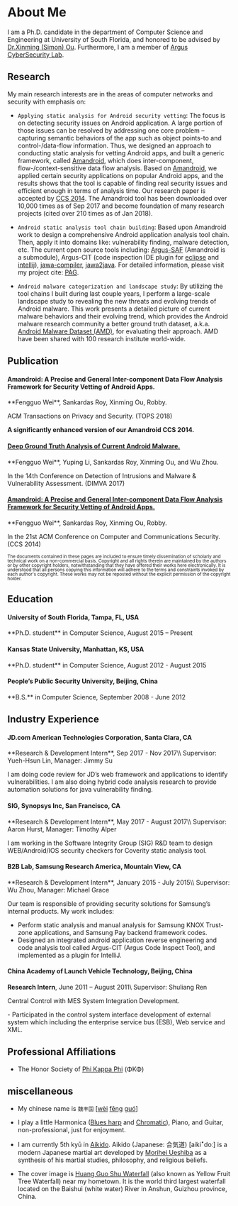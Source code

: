 <div class="container">
  <div class="row">
    <div class="col-lg-12 text-center">
      <div class="navy-line"></div>
      <h1><span>About Me</span></h1>
    </div>
  </div>
  <div id="primary" class="content-area full-width">
    <main id="main" class="site-main full-width" role="main">
        <div class="fl-builder-content fl-builder-content-4135 fl-builder-content-primary fl-builder-global-templates-locked" data-post-id="4135" markdown="1">

<div class="fl-row fl-row-full-width fl-row-bg-color fl-node-571945cc8ecfb about-section">
    <div class="wow animated fadeIn" markdown="1">

<p style="margin-bottom:5px" markdown="1">

I am a Ph.D. candidate in the department of Computer Science and Engineering at University of South Florida,
and honored to be advised by [Dr.Xinming (Simon) Ou](http://www.cse.usf.edu/~xou/).
Furthermore, I am a member of [Argus CyberSecurity Lab](http://www.arguslab.org/). 

</p>

</div></div>

<div class="fl-row fl-row-full-width fl-row-bg-color fl-node-571945cc8ecfb about-section">
    <div class="wow animated fadeIn" markdown="1">

## Research
    
My main research interests are in the areas of computer networks and security with emphasis on:

<div class="row">
    <div class="col-lg-12" markdown="1">

- `Applying static analysis for Android security vetting`: The focus is on detecting security issues on Android application. 
A large portion of those issues can be resolved by addressing one core problem – capturing semantic behaviors of the app 
such as object points-to and control-/data-flow information. 
Thus, we designed an approach to conducting static analysis for vetting Android apps, 
and built a generic framework, called [Amandroid](http://pag.arguslab.org/argus-saf),
which does inter-component, flow-/context-sensitive data flow analysis. 
Based on [Amandroid](http://pag.arguslab.org/argus-saf),
we applied certain security applications on popular Android apps, and the results shows that the tool 
is capable of finding real security issues and efficient enough in terms of analysis time. 
Our research paper is accepted by [CCS 2014](http://www.sigsac.org/ccs/CCS2014/).
The Amandroid tool has been downloaded over 10,000 times as of Sep 2017 and
become foundation of many research projects (cited over 210 times as of Jan
2018).

</div>
<div class="col-lg-12" markdown="1">

- `Android static analysis tool chain building`: Based upon Amandroid work to design a comprehensive Android application analysis tool chain.
Then, apply it into domains like: vulnerability finding, malware detection, etc.
The current open source tools including: [Argus-SAF](https://github.com/arguslab/Argus-SAF) (Amandroid is a submodule),
Argus-CIT (code inspection IDE plugin for [eclipse](https://github.com/fgwei/argus-cit) and 
[intellij](https://github.com/arguslab/argus-cit-intellij)), 
[jawa-compiler](https://github.com/arguslab/jawa-compiler), [jawa2java](https://github.com/arguslab/jawa2java).
For detailed information, please visit my project cite: [PAG](http://pag.arguslab.org/).
    
</div>
<div class="col-lg-12" markdown="1">
    
- `Android malware categorization and landscape study`: 
By utilizing the tool chains I built during last couple years, 
I perform a large-scale landscape study to revealing 
the new threats and evolving trends of Android malware. 
This work presents a detailed picture of current malware 
behaviors and their evolving trend, 
which provides the Android malware research community 
a better ground truth dataset, 
a.k.a. [Android Malware Dataset (AMD)](http://amd.arguslab.org/),
for evaluating their approach.
AMD have been shared with 100 research
institute world-wide.
    
</div></div>
</div></div>

<div class="fl-row fl-row-full-width fl-row-bg-color fl-node-571945cc8ecfb about-section">
    <div class="wow animated fadeIn" markdown="1">

## Publication

<div class="col-lg-12 bs-callout bs-callout-primary">
  <h4>Amandroid: A Precise and General Inter-component Data Flow Analysis Framework for Security Vetting of Android Apps.</h4>
  <p markdown="1">**Fengguo Wei**, Sankardas Roy, Xinming Ou, Robby. 
  
  ACM Transactions on Privacy and Security. (TOPS 2018) 
  
  **A significantly enhanced version of our Amandroid CCS 2014.**</p>
</div>

<div class="col-lg-12 bs-callout bs-callout-primary">
  <h4><a href="http://www.fengguow.com/resources/papers/AMD-DIMVA17.pdf">Deep Ground Truth Analysis of Current Android Malware.</a></h4>
  <p markdown="1">**Fengguo Wei**, Yuping Li, Sankardas Roy, Xinming Ou, and Wu Zhou.
   
   In the 14th Conference on Detection of Intrusions and Malware & Vulnerability Assessment. (DIMVA 2017)</p>
</div>

<div class="col-lg-12 bs-callout bs-callout-primary">
  <h4><a href="http://www.fengguow.com/resources/papers/AmandroidCCS14.pdf">Amandroid: A Precise and General Inter-component Data Flow Analysis Framework for Security Vetting of Android Apps.</a></h4>
  <p markdown="1">**Fengguo Wei**, Sankardas Roy, Xinming Ou, Robby. 
  
  In the 21st ACM Conference on Computer and Communications Security. (CCS 2014)</p>
</div>


<p style="line-height:1">
<font size="-2">
The documents contained in these pages are included to ensure timely dissemination 
of scholarly and technical work on a non-commercial basis. 
Copyright and all rights therein are maintained by the authors or by other 
copyright holders, notwithstanding that they have offered their works here electronically. 
It is understood that all persons copying this information will adhere to the terms and constraints 
invoked by each author's copyright. These works may not be reposted without the explicit permission 
of the copyright holder.
</font></p>

</div></div>

<div class="fl-row fl-row-full-width fl-row-bg-color fl-node-571945cc8ecfb about-section">
    <div class="wow animated fadeIn" markdown="1">
    
## Education

<div class="col-lg-12 bs-callout bs-callout-warning">
  <h4>University of South Florida, Tampa, FL, USA</h4>
  <p markdown="1">**Ph.D. student** in Computer Science, August 2015 – Present</p>
</div>

<div class="col-lg-12 bs-callout bs-callout-warning">
  <h4>Kansas State University, Manhattan, KS, USA</h4>
  <p markdown="1">**Ph.D. student** in Computer Science, August 2012 - August 2015</p>
</div>

<div class="col-lg-12 bs-callout bs-callout-warning">
  <h4>People’s Public Security University, Beijing, China</h4>
  <p markdown="1">**B.S.** in Computer Science, September 2008 - June 2012</p>
</div>

</div></div>
<div class="fl-row fl-row-full-width fl-row-bg-color fl-node-571945cc8ecfb about-section">
    <div class="wow animated fadeIn" markdown="1">

## Industry Experience

<div class="col-lg-12 bs-callout bs-callout-default" markdown="1">
  <h4>JD.com American Technologies Corporation, Santa Clara, CA</h4>
  **Research & Development Intern**, Sep 2017 - Nov 2017\\
  Supervisor: Yueh-Hsun Lin, Manager: Jimmy Su
  
  I am doing code review for JD’s web framework and applications to identify vulnerabilities. I am also doing hybrid code analysis research to provide automation solutions for java vulnerability finding.
  
</div>

<div class="col-lg-12 bs-callout bs-callout-default" markdown="1">
  <h4>SIG, Synopsys Inc, San Francisco, CA</h4>
  **Research & Development Intern**, May 2017 - August 2017\\
  Supervisor: Aaron Hurst, Manager: Timothy Alper
  
  I am working in the Software Integrity Group (SIG) R&D team to design WEB/Android/IOS security checkers for Coverity static analysis tool.
  
</div>

<div class="col-lg-12 bs-callout bs-callout-default" markdown="1">
  <h4>B2B Lab, Samsung Research America, Mountain View, CA</h4>
  **Research & Development Intern**, January 2015 - July 2015\\
  Supervisor: Wu Zhou, Manager: Michael Grace
  
  Our team is responsible of providing security solutions for Samsung’s internal products. My work includes:
  
  - Perform static analysis and manual analysis for Samsung KNOX Trust-zone applications, and Samsung Pay backend framework codes.
  - Designed an integrated android application reverse engineering and code analysis tool called Argus-CIT (Argus Code Inspect Tool), and implemented as a plugin for IntelliJ.
  
</div>

<div class="col-lg-12 bs-callout bs-callout-default" markdown="1">
  <h4>China Academy of Launch Vehicle Technology, Beijing, China</h4>
  
  **Research Intern**, June 2011 – August 2011\\
  Supervisor: Shuliang Ren
  
  Central Control with MES System Integration Development.
  <div class="col-lg-12" markdown="1">
  - Participated in the control system interface development of external system which including the enterprise service bus (ESB), Web service and XML.
  </div>
</div>

</div></div>

<div class="fl-row fl-row-full-width fl-row-bg-color fl-node-571945cc8ecfb about-section">
    <div class="wow animated fadeIn" markdown="1">

## Professional Affiliations

- The Honor Society of [Phi Kappa Phi](http://www.phikappaphi.org/web/) (ΦΚΦ)

</div></div>

<div class="fl-row fl-row-full-width fl-row-bg-color fl-node-571945cc8ecfb about-section">
    <div class="wow animated fadeIn" markdown="1">

## miscellaneous

<div class="col-lg-12" markdown="1">

- My chinese name is `魏丰国` [<a class="pinyin tone4" href="/mp3/wei4.mp3" id="audiolink">wèi</a> <a class="pinyin tone1 " href="/mp3/feng1.mp3">fēng</a> <a class="pinyin tone2 " href="/mp3/guo2.mp3">guó</a>]

</div>

<div class="col-lg-12" markdown="1">

- I play a little Harmonica ([Blues harp](https://en.wikipedia.org/wiki/Richter-tuned_harmonica) and [Chromatic](https://en.wikipedia.org/wiki/Chromatic_harmonica)), Piano, and Guitar, non-professional, just for enjoyment.

</div>

<div class="col-lg-12" markdown="1">

- I am currently 5th kyū in [Aikido](https://en.wikipedia.org/wiki/Aikido). Aikido (Japanese: 合気道) [aikiꜜdoː] is a modern Japanese martial art developed by [Morihei Ueshiba](https://en.wikipedia.org/wiki/Morihei_Ueshiba) as a synthesis of his martial studies, philosophy, and religious beliefs.

</div>

<div class="col-lg-12" markdown="1">

- The cover image is [Huang Guo Shu Waterfall](https://en.wikipedia.org/wiki/Huangguoshu_Waterfall) (also known as Yellow Fruit Tree Waterfall) near my hometown.
It is the world third largest waterfall located on the Baishui (white water) River in Anshun, Guizhou province, China.

</div>

</div></div>

</div></main></div></div>